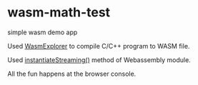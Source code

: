 # wasm-math-test
simple wasm demo app

Used [WasmExplorer] to compile C/C++ program to WASM file.

Used [instantiateStreaming()] method of Webassembly module.

All the fun happens at the browser console.

[WasmExplorer]: <https://mbebenita.github.io/WasmExplorer/>
[instantiateStreaming()]: <https://developer.mozilla.org/en-US/docs/Web/JavaScript/Reference/Global_Objects/WebAssembly/instantiateStreaming>
